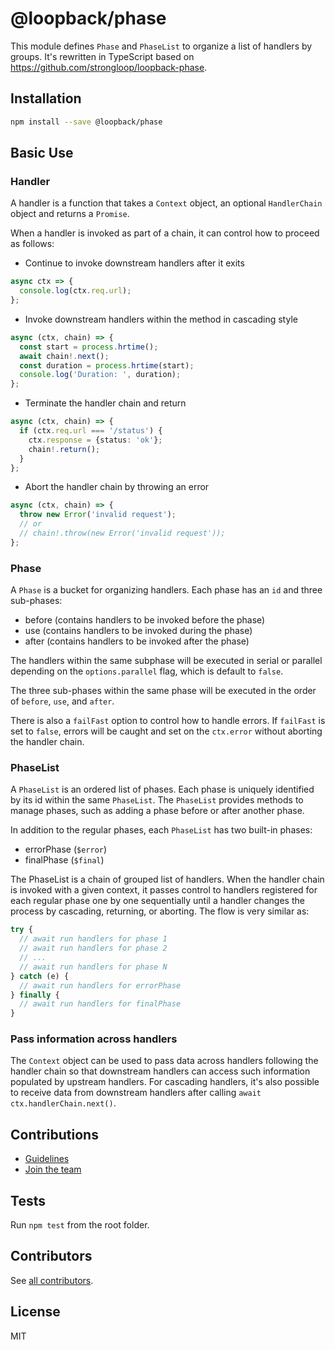 # @loopback/phase

This module defines `Phase` and `PhaseList` to organize a list of handlers by
groups. It's rewritten in TypeScript based on
https://github.com/strongloop/loopback-phase.

## Installation

```sh
npm install --save @loopback/phase
```

## Basic Use

### Handler

A handler is a function that takes a `Context` object, an optional
`HandlerChain` object and returns a `Promise`.

When a handler is invoked as part of a chain, it can control how to proceed as
follows:

- Continue to invoke downstream handlers after it exits

```ts
async ctx => {
  console.log(ctx.req.url);
};
```

- Invoke downstream handlers within the method in cascading style

```ts
async (ctx, chain) => {
  const start = process.hrtime();
  await chain!.next();
  const duration = process.hrtime(start);
  console.log('Duration: ', duration);
};
```

- Terminate the handler chain and return

```ts
async (ctx, chain) => {
  if (ctx.req.url === '/status') {
    ctx.response = {status: 'ok'};
    chain!.return();
  }
};
```

- Abort the handler chain by throwing an error

```ts
async (ctx, chain) => {
  throw new Error('invalid request');
  // or
  // chain!.throw(new Error('invalid request'));
};
```

### Phase

A `Phase` is a bucket for organizing handlers. Each phase has an `id` and three
sub-phases:

- before (contains handlers to be invoked before the phase)
- use (contains handlers to be invoked during the phase)
- after (contains handlers to be invoked after the phase)

The handlers within the same subphase will be executed in serial or parallel
depending on the `options.parallel` flag, which is default to `false`.

The three sub-phases within the same phase will be executed in the order of
`before`, `use`, and `after`.

There is also a `failFast` option to control how to handle errors. If `failFast`
is set to `false`, errors will be caught and set on the `ctx.error` without
aborting the handler chain.

### PhaseList

A `PhaseList` is an ordered list of phases. Each phase is uniquely identified by
its id within the same `PhaseList`. The `PhaseList` provides methods to manage
phases, such as adding a phase before or after another phase.

In addition to the regular phases, each `PhaseList` has two built-in phases:

- errorPhase (`$error`)
- finalPhase (`$final`)

The PhaseList is a chain of grouped list of handlers. When the handler chain is
invoked with a given context, it passes control to handlers registered for each
regular phase one by one sequentially until a handler changes the process by
cascading, returning, or aborting. The flow is very similar as:

```ts
try {
  // await run handlers for phase 1
  // await run handlers for phase 2
  // ...
  // await run handlers for phase N
} catch (e) {
  // await run handlers for errorPhase
} finally {
  // await run handlers for finalPhase
}
```

### Pass information across handlers

The `Context` object can be used to pass data across handlers following the
handler chain so that downstream handlers can access such information populated
by upstream handlers. For cascading handlers, it's also possible to receive data
from downstream handlers after calling `await ctx.handlerChain.next()`.

## Contributions

- [Guidelines](https://github.com/strongloop/loopback-next/blob/master/docs/CONTRIBUTING.md)
- [Join the team](https://github.com/strongloop/loopback-next/issues/110)

## Tests

Run `npm test` from the root folder.

## Contributors

See
[all contributors](https://github.com/strongloop/loopback-next/graphs/contributors).

## License

MIT
